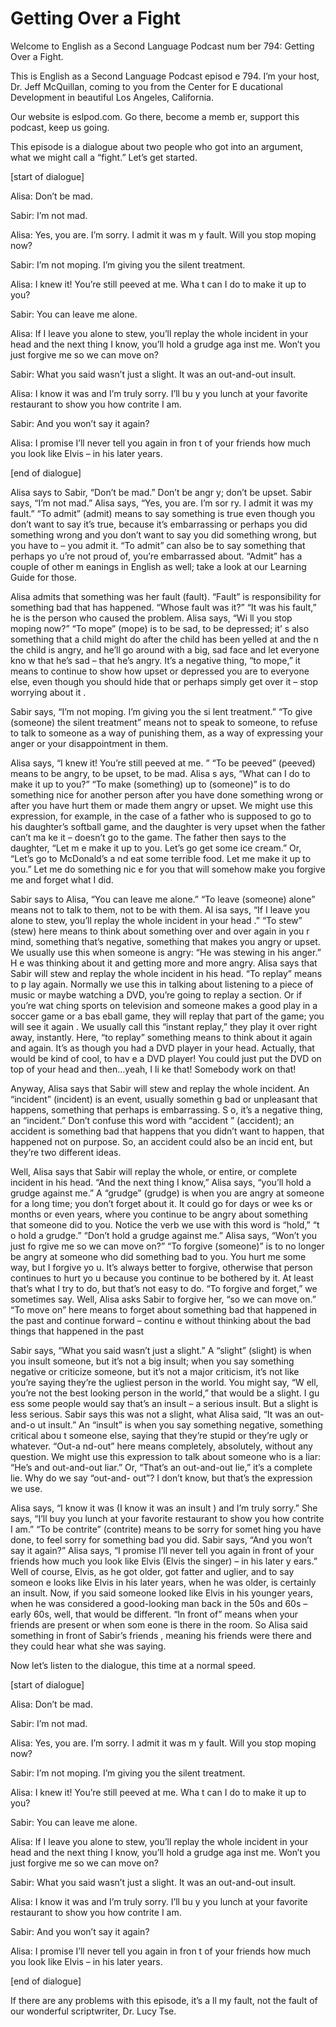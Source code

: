 # Getting Over a Fight

Welcome to English as a Second Language Podcast num ber 794: Getting Over a Fight.

This is English as a Second Language Podcast episod e 794.  I’m your host, Dr. Jeff McQuillan, coming to you from the Center for E ducational Development in beautiful Los Angeles, California.

Our website is eslpod.com.  Go there, become a memb er, support this podcast, keep us going.

This episode is a dialogue about two people who got  into an argument, what we might call a “fight.”  Let’s get started.

[start of dialogue]

Alisa:  Don’t be mad.

Sabir:  I’m not mad.

Alisa:  Yes, you are.  I’m sorry.  I admit it was m y fault.  Will you stop moping now?

Sabir:  I’m not moping.  I’m giving you the silent treatment.

Alisa:  I knew it!  You’re still peeved at me.  Wha t can I do to make it up to you?

Sabir:  You can leave me alone.

Alisa:  If I leave you alone to stew, you’ll replay  the whole incident in your head and the next thing I know, you’ll hold a grudge aga inst me.  Won’t you just forgive me so we can move on?

Sabir:  What you said wasn’t just a slight.  It was  an out-and-out insult.

Alisa:  I know it was and I’m truly sorry.  I’ll bu y you lunch at your favorite restaurant to show you how contrite I am.

Sabir:  And you won’t say it again?

Alisa:  I promise I’ll never tell you again in fron t of your friends how much you look like Elvis – in his later years.

[end of dialogue]

Alisa says to Sabir, “Don’t be mad.”  Don’t be angr y; don’t be upset.  Sabir says, “I’m not mad.”  Alisa says, “Yes, you are.  I’m sor ry.  I admit it was my fault.”  “To admit” (admit) means to say something is true even though you don’t want to say it’s true, because it’s embarrassing or perhaps you  did something wrong and you don’t want to say you did something wrong, but you have to – you admit it.  “To admit” can also be to say something that perhaps yo u’re not proud of, you’re embarrassed about.  “Admit” has a couple of other m eanings in English as well; take a look at our Learning Guide for those.

Alisa admits that something was her fault (fault).  “Fault” is responsibility for something bad that has happened.  “Whose fault was it?”  “It was his fault,” he is the person who caused the problem.  Alisa says, “Wi ll you stop moping now?” “To mope” (mope) is to be sad, to be depressed; it’ s also something that a child might do after the child has been yelled at and the n the child is angry, and he’ll go around with a big, sad face and let everyone kno w that he’s sad – that he’s angry.  It’s a negative thing, “to mope,” it means to continue to show how upset or depressed you are to everyone else, even though you should hide that or perhaps simply get over it – stop worrying about it .

Sabir says, “I’m not moping.  I’m giving you the si lent treatment.”  “To give (someone) the silent treatment” means not to speak to someone, to refuse to talk to someone as a way of punishing them, as a way of expressing your anger or your disappointment in them.

Alisa says, “I knew it!  You’re still peeved at me. ”  “To be peeved” (peeved) means to be angry, to be upset, to be mad.  Alisa s ays, “What can I do to make it up to you?”  “To make (something) up to (someone)” is to do something nice for another person after you have done something wrong or after you have hurt them or made them angry or upset.  We might use this expression, for example, in the case of a father who is supposed to go to his daughter’s softball game, and the daughter is very upset when the father can’t ma ke it – doesn’t go to the game.  The father then says to the daughter, “Let m e make it up to you.  Let’s go get some ice cream.”  Or, “Let’s go to McDonald’s a nd eat some terrible food. Let me make it up to you.”  Let me do something nic e for you that will somehow make you forgive me and forget what I did.

Sabir says to Alisa, “You can leave me alone.”  “To  leave (someone) alone” means not to talk to them, not to be with them.  Al isa says, “If I leave you alone to stew, you’ll replay the whole incident in your head .”  “To stew” (stew) here means to think about something over and over again in you r mind, something that’s negative, something that makes you angry or upset.  We usually use this when someone is angry: “He was stewing in his anger.”  H e was thinking about it and getting more and more angry.  Alisa says that Sabir  will stew and replay the whole incident in his head.  “To replay” means to p lay again.  Normally we use this in talking about listening to a piece of music  or maybe watching a DVD, you’re going to replay a section.  Or if you’re wat ching sports on television and someone makes a good play in a soccer game or a bas eball game, they will replay that part of the game; you will see it again .  We usually call this “instant replay,” they play it over right away, instantly.  Here, “to replay” something means to think about it again and again.  It’s as though you had a DVD player in your head.  Actually, that would be kind of cool, to hav e a DVD player!  You could just put the DVD on top of your head and then…yeah, I li ke that!  Somebody work on that!

Anyway, Alisa says that Sabir will stew and replay the whole incident.  An “incident” (incident) is an event, usually somethin g bad or unpleasant that happens, something that perhaps is embarrassing.  S o, it’s a negative thing, an “incident.”  Don’t confuse this word with “accident ” (accident); an accident is something bad that happens that you didn’t want to happen, that happened not on purpose.  So, an accident could also be an incid ent, but they’re two different ideas.

Well, Alisa says that Sabir will replay the whole, or entire, or complete incident in his head.  “And the next thing I know,” Alisa says,  “you’ll hold a grudge against me.”  A “grudge” (grudge) is when you are angry at someone for a long time; you don’t forget about it.  It could go for days or wee ks or months or even years, where you continue to be angry about something that  someone did to you. Notice the verb we use with this word is “hold,” “t o hold a grudge.”  “Don’t hold a grudge against me.”  Alisa says, “Won’t you just fo rgive me so we can move on?” “To forgive (someone)” is to no longer be angry at someone who did something bad to you.  You hurt me some way, but I forgive yo u.  It’s always better to forgive, otherwise that person continues to hurt yo u because you continue to be bothered by it.  At least that’s what I try to do, but that’s not easy to do.  “To forgive and forget,” we sometimes say.  Well, Alisa  asks Sabir to forgive her, “so we can move on.”  “To move on” here means to forget  about something bad that happened in the past and continue forward – continu e without thinking about the bad things that happened in the past

Sabir says, “What you said wasn’t just a slight.”  A “slight” (slight) is when you insult someone, but it’s not a big insult; when you  say something negative or criticize someone, but it’s not a major criticism, it’s not like you’re saying they’re the ugliest person in the world.  You might say, “W ell, you’re not the best looking person in the world,” that would be a slight.  I gu ess some people would say that’s an insult – a serious insult.  But a slight is less serious.  Sabir says this was not a slight, what Alisa said, “It was an out-and-o ut insult.”  An “insult” is when you say something negative, something critical abou t someone else, saying that they’re stupid or they’re ugly or whatever.  “Out-a nd-out” here means completely, absolutely, without any question.  We might use this expression to talk about someone who is a liar: “He’s and out-and-out liar.”   Or, “That’s an out-and-out lie,” it’s a complete lie.  Why do we say “out-and- out”?  I don’t know, but that’s the expression we use.

Alisa says, “I know it was (I know it was an insult ) and I’m truly sorry.”  She says, “I’ll buy you lunch at your favorite restaurant to show you how contrite I am.”  “To be contrite” (contrite) means to be sorry for somet hing you have done, to feel sorry for something bad you did.  Sabir says, “And you won’t say it again?”  Alisa says, “I promise I’ll never tell you again in front  of your friends how much you look like Elvis (Elvis the singer) – in his later y ears.”  Well of course, Elvis, as he got older, got fatter and uglier, and to say someon e looks like Elvis in his later years, when he was older, is certainly an insult.  Now, if you said someone looked like Elvis in his younger years, when he was  considered a good-looking man back in the 50s and 60s – early 60s, well, that  would be different.  “In front of” means when your friends are present or when som eone is there in the room. So Alisa said something in front of Sabir’s friends , meaning his friends were there and they could hear what she was saying.

Now let’s listen to the dialogue, this time at a normal speed.

[start of dialogue]

Alisa:  Don’t be mad.

Sabir:  I’m not mad.

Alisa:  Yes, you are.  I’m sorry.  I admit it was m y fault.  Will you stop moping now?

Sabir:  I’m not moping.  I’m giving you the silent treatment.

Alisa:  I knew it!  You’re still peeved at me.  Wha t can I do to make it up to you?

 Sabir:  You can leave me alone.

Alisa:  If I leave you alone to stew, you’ll replay  the whole incident in your head and the next thing I know, you’ll hold a grudge aga inst me.  Won’t you just forgive me so we can move on?

Sabir:  What you said wasn’t just a slight.  It was  an out-and-out insult.

Alisa:  I know it was and I’m truly sorry.  I’ll bu y you lunch at your favorite restaurant to show you how contrite I am.

Sabir:  And you won’t say it again?

Alisa:  I promise I’ll never tell you again in fron t of your friends how much you look like Elvis – in his later years.

[end of dialogue]

If there are any problems with this episode, it’s a ll my fault, not the fault of our wonderful scriptwriter, Dr. Lucy Tse.





